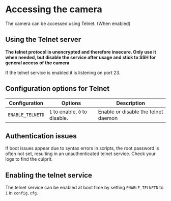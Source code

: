 # Accessing the camera

The camera can be accessed using Telnet. (When enabled)

## Using the Telnet server

**The telnet protocol is unencrypted and therefore insecure. 
Only use it when needed, but disable the service after usage and stick to SSH for general access of the camera**

If the telnet service is enabled it is listening on port 23.


## Configuration options for Telnet

| Configuration            | Options                        | Description |
| ---                      | ---                            | ---         |
| `ENABLE_TELNETD`         | `1` to enable, `0` to disable. | Enable or disable the telnet daemon |


## Authentication issues

If boot issues appear due to syntax errors in scripts, the root password is often not set, resulting in an unauthenticated telnet service. Check your logs to find the culprit.

## Enabling the telnet service

The telnet service can be enabled at boot time by setting `ENABLE_TELNETD` to `1` in `config.cfg`.
